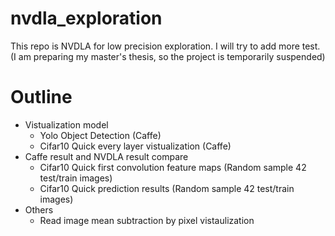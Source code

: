 # nvdla_exploration 

This repo is NVDLA for low precision exploration. I will try to add more test. (I am preparing my master's thesis, so the project is temporarily suspended)

# Outline

* Vistualization model
    * Yolo Object Detection (Caffe)
    * Cifar10 Quick every layer vistualization (Caffe)
* Caffe result and NVDLA result compare
    * Cifar10 Quick first convolution feature maps (Random sample 42 test/train images)
    * Cifar10 Quick prediction results (Random sample 42 test/train images)
* Others
    * Read image mean subtraction by pixel vistaulization


